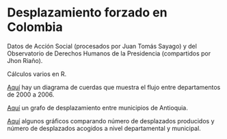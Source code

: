 # Desplazamiento forzado en Colombia

Datos de Acción Social (procesados por Juan Tomás Sayago) y del Observatorio de Derechos Humanos de la Presidencia (compartidos por Jhon Riaño).

Cálculos varios en R.

[Aquí](http://finiterank.github.io/censo/desplazados.html) hay un diagrama de cuerdas que muestra el flujo entre departamentos de 2000 a 2006.

[Aquí](http://www.finiterank.com/notas/2014/05/01/1-5/) un grafo de desplazamiento entre municipios de Antioquia.

[Aquí](http://www.finiterank.com/notas/2014/04/27/27-3/) algunos gráficos comparando número de desplazados producidos y número de desplazados acogidos a nivel departamental y municipal. 
